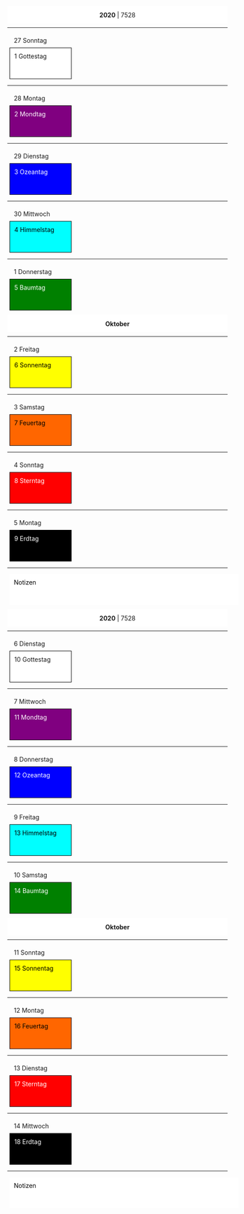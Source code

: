 <!-- the caption is only used for the table of contents --><h1 style="visibility: hidden;">Calendar</h1>
<style>
.square
{
    height: 50px;
    width: 120px;
    border-style: solid;
    border-width: 1px;
    border-color: #000000;
    margin: 5px;
    padding: 10px;
}
.greg
{
    height: 20px;
    margin-top: 20px;
    margin-left: 15px;
}
.god
{
    background-color: #FFFFFF;
}
.moon
{
    background-color: #800080;
    color: #FFFFFF;
}
.ocean
{
    background-color: #0000FF;
    color: #FFFFFF;
}
.heaven
{
    background-color: #00FFFF;
    color: #000000;
}
.tree
{
    page-break-after: always;
    background-color: #008000;
    color: #FFFFFF;
}
.sun
{
    background-color: #FFFF00;
    color: #000000;
}
.fire
{
    background-color: #FF6600;
    color: #000000;
}
.star
{
    background-color: #FF0000;
    color: #FFFFFF;
}
.earth
{
    background-color: #000000;
    color: #FFFFFF;
}
.note
{
    page-break-after: always;
    background-color: #FFFFFF;
    color: #000000;
    width: 100%;
    border-width: 0px;
}
.year
{
    text-align: center;
    font-weight: bold;
}
.header
{
    position: relative;
    top: 5px;
    height: 40px;
    width: 100%;
    background-color: #FFFFFF;
    display: flex;
    flex-direction: row;
    align-items: center;
    justify-content: center;
}
span.center
{
    text-align: center;
    order: 2;
    flex-grow: 0;
}
span.left
{
    order: 1;
    flex-grow: 1;
    text-align: center;
}
span.right
{
    order: 3;
    flex-grow: 1;
    text-align: center;
}
</style>

<h1 style="visibility: hidden;">Calendar</h1>
<div class="header">
    <span class="center"><strong>2020</strong> | 7528</span>
</div>
<hr/>
<div class="greg">
27 Sonntag
</div>
<div class="square god">
1 Gottestag
</div>
<hr/>
<div class="greg">
28 Montag
</div>
<div class="square moon">
2 Mondtag
</div>
<hr/>
<div class="greg">
29 Dienstag
</div>
<div class="square ocean">
3 Ozeantag
</div>
<hr/>
<div class="greg">
30 Mittwoch
</div>
<div class="square heaven">
4 Himmelstag
</div>
<hr/>
<div class="greg">
1 Donnerstag
</div>
<div class="square tree">
5 Baumtag
</div>
<div class="header">
    <span class="center"><strong>Oktober</strong></span>
</div>
<hr/>
<div class="greg">
2 Freitag
</div>
<div class="square sun">
6 Sonnentag
</div>
<hr/>
<div class="greg">
3 Samstag
</div>
<div class="square fire">
7 Feuertag
</div>
<hr/>
<div class="greg">
4 Sonntag
</div>
<div class="square star">
8 Sterntag
</div>
<hr/>
<div class="greg">
5 Montag
</div>
<div class="square earth">
9 Erdtag
</div>
<hr/>
<div class="square note">
Notizen
</div>
<div class="header">
    <span class="center"><strong>2020</strong> | 7528</span>
</div>
<hr/>
<div class="greg">
6 Dienstag
</div>
<div class="square god">
10 Gottestag
</div>
<hr/>
<div class="greg">
7 Mittwoch
</div>
<div class="square moon">
11 Mondtag
</div>
<hr/>
<div class="greg">
8 Donnerstag
</div>
<div class="square ocean">
12 Ozeantag
</div>
<hr/>
<div class="greg">
9 Freitag
</div>
<div class="square heaven">
13 Himmelstag
</div>
<hr/>
<div class="greg">
10 Samstag
</div>
<div class="square tree">
14 Baumtag
</div>
<div class="header">
    <span class="center"><strong>Oktober</strong></span>
</div>
<hr/>
<div class="greg">
11 Sonntag
</div>
<div class="square sun">
15 Sonnentag
</div>
<hr/>
<div class="greg">
12 Montag
</div>
<div class="square fire">
16 Feuertag
</div>
<hr/>
<div class="greg">
13 Dienstag
</div>
<div class="square star">
17 Sterntag
</div>
<hr/>
<div class="greg">
14 Mittwoch
</div>
<div class="square earth">
18 Erdtag
</div>
<hr/>
<div class="square note">
Notizen
</div>
